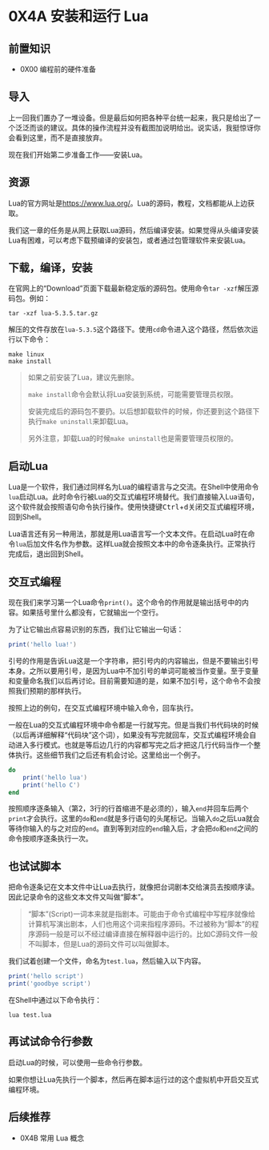 # 0X4A 安装和运行 Lua

## 前置知识

* 0X00 编程前的硬件准备

## 导入

上一回我们置办了一堆设备。但是最后如何把各种平台统一起来，我只是给出了一个泛泛而谈的建议。具体的操作流程并没有截图加说明给出。说实话，我挺惊讶你会看到这里，而不是直接放弃。

现在我们开始第二步准备工作——安装Lua。

## 资源

Lua的官方网址是<https://www.lua.org/>。Lua的源码，教程，文档都能从上边获取。

我们这一章的任务是从网上获取Lua源码，然后编译安装。如果觉得从头编译安装Lua有困难，可以考虑下载预编译的安装包，或者通过包管理软件来安装Lua。

## 下载，编译，安装

在官网上的“Download”页面下载最新稳定版的源码包。使用命令`tar -xzf`解压源码包。例如：

```shell
tar -xzf lua-5.3.5.tar.gz
```

解压的文件存放在`lua-5.3.5`这个路径下。使用`cd`命令进入这个路径，然后依次运行以下命令：

```shell
make linux
make install
```

> 如果之前安装了Lua，建议先删除。
>
> `make install`命令会默认将Lua安装到系统，可能需要管理员权限。
>
> 安装完成后的源码包不要扔。以后想卸载软件的时候，你还要到这个路径下执行`make uninstall`来卸载Lua。
>
> 另外注意，卸载Lua的时候`make uninstall`也是需要管理员权限的。

## 启动Lua

Lua是一个软件，我们通过同样名为Lua的编程语言与之交流。在Shell中使用命令`lua`启动Lua。此时命令行被Lua的交互式编程环境替代。我们直接输入Lua语句，这个软件就会按照语句命令执行操作。使用快捷键<kbd>Ctrl</kbd>+<kbd>d</kbd>关闭交互式编程环境，回到Shell。

Lua语言还有另一种用法，那就是用Lua语言写一个文本文件。在启动Lua时在命令`lua`后加文件名作为参数。这样Lua就会按照文本中的命令逐条执行。正常执行完成后，退出回到Shell。

## 交互式编程

现在我们来学习第一个Lua命令`print()`。这个命令的作用就是输出括号中的内容。如果括号里什么都没有，它就输出一个空行。

为了让它输出点容易识别的东西，我们让它输出一句话：

```lua
print('hello lua!')
```

引号的作用是告诉Lua这是一个字符串，把引号内的内容输出，但是不要输出引号本身。之所以要用引号，是因为Lua中不加引号的单词可能被当作变量。至于变量和变量命名我们以后再讨论。目前需要知道的是，如果不加引号，这个命令不会按照我们预期的那样执行。

按照上边的例句，在交互式编程环境中输入命令，回车执行。

一般在Lua的交互式编程环境中命令都是一行就写完。但是当我们书代码块的时候（以后再详细解释“代码块”这个词），如果没有写完就回车，交互式编程环境会自动进入多行模式。也就是等后边几行的内容都写完之后才把这几行代码当作一个整体执行。这些细节我们之后还有机会讨论。这里给出一个例子。

```lua
do
    print('hello lua')
    print('hello C')
end
```

按照顺序逐条输入（第2，3行的行首缩进不是必须的），输入`end`并回车后两个`print`才会执行。这里的`do`和`end`就是多行语句的头尾标记。当输入`do`之后Lua就会等待你输入的与之对应的`end`。直到等到对应的`end`输入后，才会把`do`和`end`之间的命令按顺序逐条执行一次。

## 也试试脚本

把命令逐条记在文本文件中让Lua去执行，就像把台词剧本交给演员去按顺序读。因此记录命令的这些文本文件又叫做“脚本”。

> “脚本”(Script)一词本来就是指剧本。可能由于命令式编程中写程序就像给计算机写演出剧本，人们也用这个词来指程序源码。不过被称为“脚本”的程序源码一般是可以不经过编译直接在解释器中运行的。比如C源码文件一般不叫脚本，但是Lua的源码文件可以叫做脚本。

我们试着创建一个文件，命名为`test.lua`，然后输入以下内容。

```lua
print('hello script')
print('goodbye script')
```

在Shell中通过以下命令执行：

```shell
lua test.lua
```

## 再试试命令行参数

启动Lua的时候，可以使用一些命令行参数。

如果你想让Lua先执行一个脚本，然后再在脚本运行过的这个虚拟机中开启交互式编程环境。

## 后续推荐

* 0X4B 常用 Lua 概念
